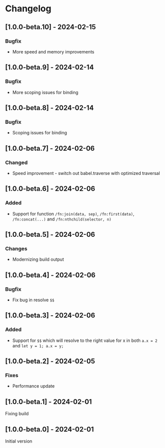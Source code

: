 # Changelog

## [1.0.0-beta.10] - 2024-02-15

### Bugfix

* More speed and memory improvements

## [1.0.0-beta.9] - 2024-02-14

### Bugfix

* More scoping issues for binding

## [1.0.0-beta.8] - 2024-02-14

### Bugfix

* Scoping issues for binding

## [1.0.0-beta.7] - 2024-02-06

### Changed

* Speed improvement - switch out babel.traverse with optimized traversal

## [1.0.0-beta.6] - 2024-02-06

### Added

* Support for function `/fn:join(data, sep)`, `/fn:first(data)`, `/fn:concat(...)` and `/fn:nthchild(selector, n)`

## [1.0.0-beta.5] - 2024-02-06

### Changes

* Modernizing build output

## [1.0.0-beta.4] - 2024-02-06

### Bugfix

* Fix bug in resolve `$$`

## [1.0.0-beta.3] - 2024-02-06

### Added

* Support for `$$` which will resolve to the right value for x in both `a.x = 2` and `let y = 1; a.x = y;`

## [1.0.0-beta.2] - 2024-02-05

### Fixes

* Performance update

## [1.0.0-beta.1] - 2024-02-01

Fixing build

## [1.0.0-beta.0] - 2024-02-01

Initial version